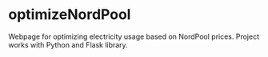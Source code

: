 # optimizeNordPool
Webpage for optimizing electricity usage based on NordPool prices. Project works with Python and Flask library.
